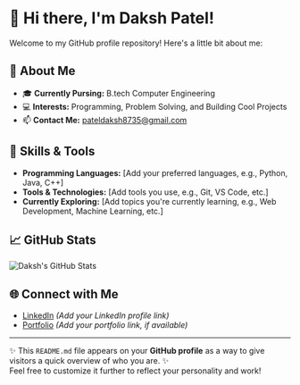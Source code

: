 # 👋 Hi there, I'm Daksh Patel!

Welcome to my GitHub profile repository! Here's a little bit about me:

## 🌱 About Me
- 🎓 **Currently Pursing:** B.tech Computer Engineering
- 💻 **Interests:** Programming, Problem Solving, and Building Cool Projects
- 📫 **Contact Me:** [pateldaksh8735@gmail.com](mailto:pateldaksh8735@gmail.com)

## 🚀 Skills & Tools
- **Programming Languages:** [Add your preferred languages, e.g., Python, Java, C++]
- **Tools & Technologies:** [Add tools you use, e.g., Git, VS Code, etc.]
- **Currently Exploring:** [Add topics you're currently learning, e.g., Web Development, Machine Learning, etc.]

## 📈 GitHub Stats
![Daksh's GitHub Stats](https://github-readme-stats.vercel.app/api?username=Dakshpatel008&show_icons=true&theme=radical)

## 🌐 Connect with Me
- [LinkedIn](#) *(Add your LinkedIn profile link)*
- [Portfolio](#) *(Add your portfolio link, if available)*

---

✨ This `README.md` file appears on your **GitHub profile** as a way to give visitors a quick overview of who you are. ✨  
Feel free to customize it further to reflect your personality and work!
